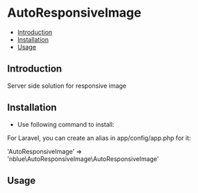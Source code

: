 # AutoResponsiveImage

- [Introduction](#introduction)
- [Installation](#installation)
- [Usage](#usage)

<a name="introduction"></a>
## Introduction

Server side solution for responsive image

<a name="installation"></a>
## Installation

* Use following command to install:

For Laravel, you can create an alias in app/config/app.php for it:

'AutoResponsiveImage' => 'nblue\AutoResponsiveImage\AutoResponsiveImage'

<a name="usage"></a>
## Usage
